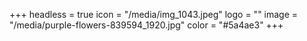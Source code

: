 +++
headless = true
icon = "/media/img_1043.jpeg"
logo = ""
image = "/media/purple-flowers-839594_1920.jpg"
color = "#5a4ae3"
+++

